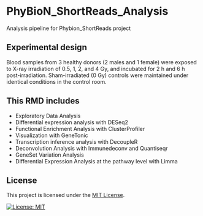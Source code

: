 # PhyBioN_ShortReads_Analysis
Analysis pipeline for Phybion_ShortReads project
## Experimental design

Blood samples from 3 healthy donors (2 males and 1 female) were exposed to X-ray irradiation of 0.5, 1, 2, and 4 Gy, and incubated for 2 h and 6 h post-irradiation. Sham-irradiated (0 Gy) controls were maintained under identical conditions in the control room.

## This RMD includes
- Exploratory Data Analysis
- Differential expression analysis with DESeq2
- Functional Enrichment Analysis with ClusterProfiler
- Visualization with GeneTonic
- Transcription inference analysis with DecoupleR
- Deconvolution Analysis with Immunedeconv and Quantiseqr
- GeneSet Variation Analysis
- Differential Expression Analysis at the pathway level with Limma

## License
This project is licensed under the [MIT License](LICENSE).

[![License: MIT](https://img.shields.io/badge/License-MIT-yellow.svg)](https://opensource.org/licenses/MIT)
